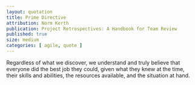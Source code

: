 ```yaml
---
layout: quotation
title: Prime Directive
attribution: Norm Kerth
publication: Project Retrospectives: A Handbook for Team Review
published: true
size: medium
categories: [ agile, quote ]
---
```


Regardless of what we discover, we understand and truly believe 
that everyone did the best job they could, given what they knew 
at the time, their skills and abilities, the resources available, 
and the situation at hand.
